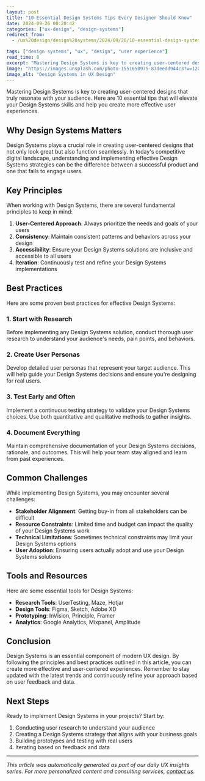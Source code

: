 ```yaml
---
layout: post
title: "10 Essential Design Systems Tips Every Designer Should Know"
date: 2024-09-26 00:20:42
categories: ["ux-design", "design-systems"]
redirect_from:
  - /ux%20design/design%20systems/2024/09/26/10-essential-design-systems-tips-every-designer-should-know/

tags: ["design systems", "ux", "design", "user experience"]
read_time: 8
excerpt: "Mastering Design Systems is key to creating user-centered designs that truly resonate with your audience. Here are 10 essential tips that will elevate..."
image: "https://images.unsplash.com/photo-1551650975-87deedd944c3?w=1200&h=630&fit=crop"
image_alt: "Design Systems in UX Design"
---
```


Mastering Design Systems is key to creating user-centered designs that truly resonate with your audience. Here are 10 essential tips that will elevate your Design Systems skills and help you create more effective user experiences.

## Why Design Systems Matters

Design Systems plays a crucial role in creating user-centered designs that not only look great but also function seamlessly. In today's competitive digital landscape, understanding and implementing effective Design Systems strategies can be the difference between a successful product and one that fails to engage users.

## Key Principles

When working with Design Systems, there are several fundamental principles to keep in mind:

1. **User-Centered Approach**: Always prioritize the needs and goals of your users
2. **Consistency**: Maintain consistent patterns and behaviors across your design
3. **Accessibility**: Ensure your Design Systems solutions are inclusive and accessible to all users
4. **Iteration**: Continuously test and refine your Design Systems implementations

## Best Practices

Here are some proven best practices for effective Design Systems:

### 1. Start with Research
Before implementing any Design Systems solution, conduct thorough user research to understand your audience's needs, pain points, and behaviors.

### 2. Create User Personas
Develop detailed user personas that represent your target audience. This will help guide your Design Systems decisions and ensure you're designing for real users.

### 3. Test Early and Often
Implement a continuous testing strategy to validate your Design Systems choices. Use both quantitative and qualitative methods to gather insights.

### 4. Document Everything
Maintain comprehensive documentation of your Design Systems decisions, rationale, and outcomes. This will help your team stay aligned and learn from past experiences.

## Common Challenges

While implementing Design Systems, you may encounter several challenges:

- **Stakeholder Alignment**: Getting buy-in from all stakeholders can be difficult
- **Resource Constraints**: Limited time and budget can impact the quality of your Design Systems work
- **Technical Limitations**: Sometimes technical constraints may limit your Design Systems options
- **User Adoption**: Ensuring users actually adopt and use your Design Systems solutions

## Tools and Resources

Here are some essential tools for Design Systems:

- **Research Tools**: UserTesting, Maze, Hotjar
- **Design Tools**: Figma, Sketch, Adobe XD
- **Prototyping**: InVision, Principle, Framer
- **Analytics**: Google Analytics, Mixpanel, Amplitude

## Conclusion

Design Systems is an essential component of modern UX design. By following the principles and best practices outlined in this article, you can create more effective and user-centered experiences. Remember to stay updated with the latest trends and continuously refine your approach based on user feedback and data.

## Next Steps

Ready to implement Design Systems in your projects? Start by:

1. Conducting user research to understand your audience
2. Creating a Design Systems strategy that aligns with your business goals
3. Building prototypes and testing with real users
4. Iterating based on feedback and data

---

*This article was automatically generated as part of our daily UX insights series. For more personalized content and consulting services, [contact us](/contact/).*
